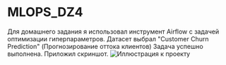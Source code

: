 # MLOPS_DZ4
Для домашнего задания я использовал инструмент Airflow с задачей оптимизации гиперпараметров. Датасет выбрал "Customer Churn Prediction" (Прогнозирование оттока клиентов)
Задача успешно выполнена. Приложил скриншот.
![Иллюстрация к проекту](https://github.com/Den2909/MLOPS_DZ4/blob/screen/Airflow.png)